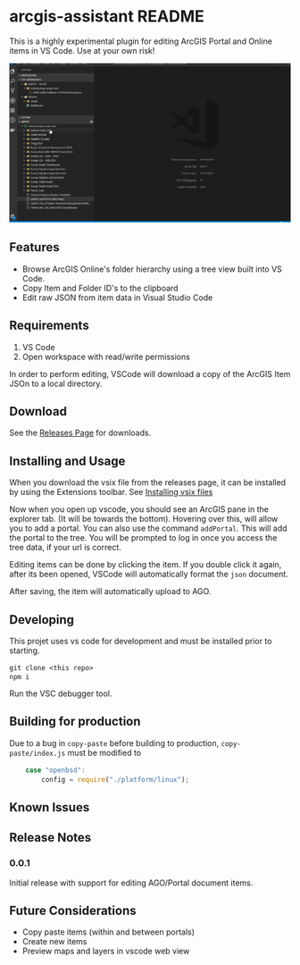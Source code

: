 # arcgis-assistant README

This is a highly experimental plugin for editing ArcGIS Portal and Online items in VS Code. Use at your own risk!

![img](./docs/img/demo.gif)

## Features

 - Browse ArcGIS Online's folder hierarchy using a tree view built into VS Code.
 - Copy Item and Folder ID's to the clipboard
 - Edit raw JSON from item data in Visual Studio Code

## Requirements

1. VS Code
2. Open workspace with read/write permissions

In order to perform editing, VSCode will download a copy of the ArcGIS Item JSOn to a local directory.

## Download

See the [Releases Page](https://github.com/roemhildtg/vscode-arcgis-assistant/releases) for downloads.

## Installing and Usage

When you download the vsix file from the releases page, it can be installed by using the Extensions toolbar. See [Installing vsix files](https://code.visualstudio.com/docs/editor/extension-gallery#_install-from-a-vsix)

Now when you open up vscode, you should see an ArcGIS pane in the explorer tab. (It will be towards the bottom). Hovering over this, will allow you to add a portal. You can also use the command `addPortal`. This will
add the portal to the tree. You will be prompted to log in once you access the tree data, if your url is correct.

Editing items can be done by clicking the item. If you double click it again, after its been opened, VSCode will automatically format the `json` document.

After saving, the item will automatically upload to AGO. 

## Developing

This projet uses vs code for development and must be installed prior to starting. 

```
git clone <this repo>
npm i

```

Run the VSC debugger tool.

## Building for production

Due to a bug in `copy-paste` before building to production, `copy-paste/index.js` must be modified to

```javascript
	case "openbsd":
        config = require("./platform/linux");
```

## Known Issues


## Release Notes

### 0.0.1

Initial release with support for editing AGO/Portal document items.

## Future Considerations

 - Copy paste items (within and between portals)
 - Create new items 
 - Preview maps and layers in vscode web view